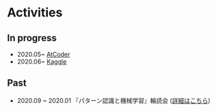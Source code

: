 # Activities

## In progress
- 2020.05~ [AtCoder](https://atcoder.jp/users/maronu)
- 2020.06~ [Kaggle](https://www.kaggle.com/yutarooguri)

## Past
- 2020.09 ~ 2020.01 『パターン認識と機械学習』輪読会 ([詳細はこちら](https://riguo.hatenablog.com/entry/2021/03/03/040553))

<br>
<br>
